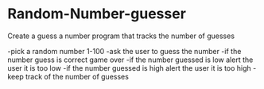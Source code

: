 # Random-Number-guesser
Create a guess a number program that tracks the number of guesses 

-pick a random number 1-100
-ask the user to guess the number
-if the number guess is correct game over
-if the number guessed is low alert the user it is too low
-if the number guessed is high alert the user it is too high
-keep track of the number of guesses 
